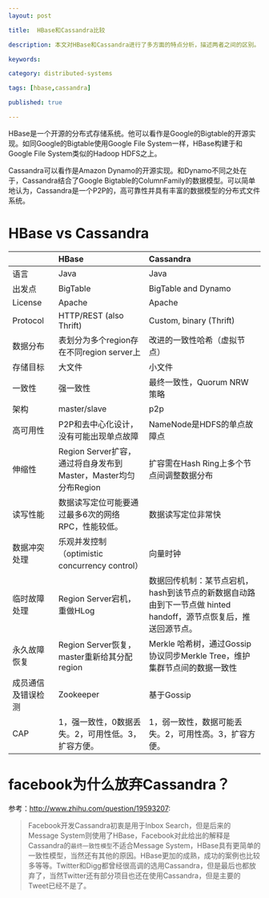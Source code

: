 ```yaml
---
layout: post

title:  HBase和Cassandra比较

description: 本文对HBase和Cassandra进行了多方面的特点分析，描述两者之间的区别。

keywords:  

category: distributed-systems

tags: [hbase,cassandra]

published: true

---
```


HBase是一个开源的分布式存储系统。他可以看作是Google的Bigtable的开源实现。如同Google的Bigtable使用Google File System一样，HBase构建于和Google File System类似的Hadoop HDFS之上。  

Cassandra可以看作是Amazon Dynamo的开源实现。和Dynamo不同之处在于，Cassandra结合了Google   Bigtable的ColumnFamily的数据模型。可以简单地认为，Cassandra是一个P2P的，高可靠性并具有丰富的数据模型的分布式文件系统。

# HBase vs Cassandra

||HBase|Cassandra|
|---|:---|:---|
|语言|Java|Java|
|出发点|BigTable|BigTable and Dynamo|
|License|Apache|Apache|
|Protocol|HTTP/REST (also Thrift)|Custom, binary (Thrift)|
|数据分布|表划分为多个region存在不同region server上|改进的一致性哈希（虚拟节点）|
|存储目标|大文件|小文件|
|一致性|强一致性|最终一致性，Quorum NRW策略|
|架构|master/slave|p2p|
|高可用性|P2P和去中心化设计，没有可能出现单点故障|NameNode是HDFS的单点故障点|
|伸缩性|Region Server扩容，通过将自身发布到Master，Master均匀分布Region|扩容需在Hash Ring上多个节点间调整数据分布|
|读写性能|数据读写定位可能要通过最多6次的网络RPC，性能较低。|数据读写定位非常快|
|数据冲突处理|乐观并发控制（optimistic concurrency control）|向量时钟|
|临时故障处理|Region Server宕机，重做HLog|数据回传机制：某节点宕机，hash到该节点的新数据自动路由到下一节点做 hinted handoff，源节点恢复后，推送回源节点。|
|永久故障恢复|Region Server恢复，master重新给其分配region|Merkle 哈希树，通过Gossip协议同步Merkle Tree，维护集群节点间的数据一致性|
|成员通信及错误检测|Zookeeper|基于Gossip|
|CAP|1，强一致性，0数据丢失。2，可用性低。3，扩容方便。|1，弱一致性，数据可能丢失。2，可用性高。3，扩容方便。|

# facebook为什么放弃Cassandra？

参考：<http://www.zhihu.com/question/19593207>:

> Facebook开发Cassandra初衷是用于Inbox Search，但是后来的Message System则使用了HBase，Facebook对此给出的解释是Cassandra的`最终一致性模型`不适合Message System，HBase具有更简单的一致性模型，当然还有其他的原因。HBase更加的成熟，成功的案例也比较多等等。Twitter和Digg都曾经很高调的选用Cassandra，但是最后也都放弃了，当然Twitter还有部分项目也还在使用Cassandra，但是主要的Tweet已经不是了。